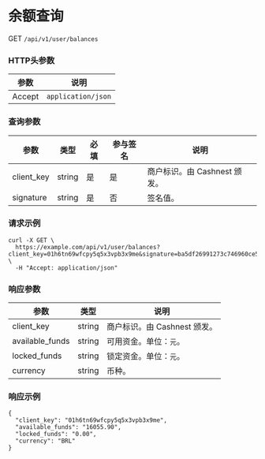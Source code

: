 # 余额查询

GET `/api/v1/user/balances`

### HTTP头参数 <Badge type="tip" text="Header" vertical="top" />

| 参数     | 说明                 |
|--------|--------------------|
| Accept | `application/json` |

### 查询参数 <Badge type="tip" text="Query" vertical="top" />

| 参数         | 类型     | 必填 | 参与签名 | 说明            |
|------------|--------|----|------|---------------|
| client_key | string | 是  | 是    | 商户标识。由 Cashnest 颁发。 |
| signature  | string | 是  | 否    | 签名值。          |

### 请求示例

```shell
curl -X GET \
  https://example.com/api/v1/user/balances?client_key=01h6tn69wfcpy5q5x3vpb3x9me&signature=ba5df26991273c746960ce5238c6479e8ca6116381ac46cea96ffd30fafed082 \
  -H "Accept: application/json"
```

### 响应参数

| 参数              | 类型     | 说明            |
|-----------------|--------|---------------|
| client_key      | string | 商户标识。由 Cashnest 颁发。 |
| available_funds | string | 可用资金。单位：`元`。  |
| locked_funds    | string | 锁定资金。单位：`元`。  |
| currency        | string | 币种。           |

### 响应示例

```json{3}
{
  "client_key": "01h6tn69wfcpy5q5x3vpb3x9me",
  "available_funds": "16055.90",
  "locked_funds": "0.00",
  "currency": "BRL"
}
```
